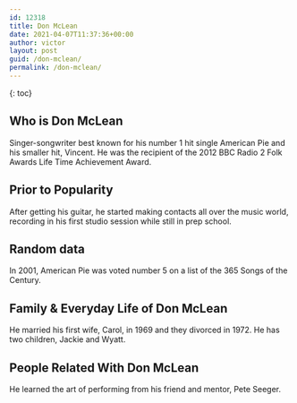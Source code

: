 ```yaml
---
id: 12318
title: Don McLean
date: 2021-04-07T11:37:36+00:00
author: victor
layout: post
guid: /don-mclean/
permalink: /don-mclean/
---
```



{: toc}


## Who is Don McLean



Singer-songwriter best known for his number 1 hit single American Pie and his smaller hit, Vincent. He was the recipient of the 2012 BBC Radio 2 Folk Awards Life Time Achievement Award.

                
                
                
## Prior to Popularity



After getting his guitar, he started making contacts all over the music world, recording in his first studio session while still in prep school.

                
                
                
## Random data



In 2001, American Pie was voted number 5 on a list of the 365 Songs of the Century.

                
                
                
## Family & Everyday Life of Don McLean



He married his first wife, Carol, in 1969 and they divorced in 1972. He has two children, Jackie and Wyatt. 

                
                
                
## People Related With Don McLean



He learned the art of performing from his friend and mentor, Pete Seeger.

                
              
            
          
          
          